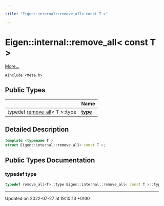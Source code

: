 ```yaml
---

title: "Eigen::internal::remove_all< const T >"

---
```


# Eigen::internal::remove_all< const T >



 [More...](#detailed-description)


`#include <Meta.h>`

## Public Types

|                | Name           |
| -------------- | -------------- |
| typedef <a href="http://example.org/classes/structeigen_1_1internal_1_1remove__all/">remove_all</a>< T >::type | **[type](http://example.org/classes/structeigen_1_1internal_1_1remove__all_3_01const_01t_01_4/#typedef-type)**  |

## Detailed Description

```cpp
template <typename T >
struct Eigen::internal::remove_all< const T >;
```

## Public Types Documentation

### typedef type

```cpp
typedef remove_all<T>::type Eigen::internal::remove_all< const T >::type;
```


-------------------------------

Updated on 2022-07-27 at 19:10:13 +0100